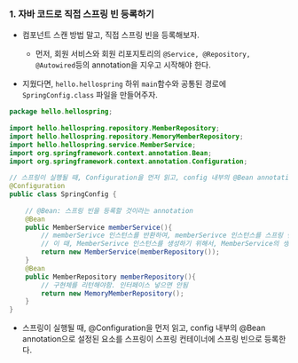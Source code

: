 
### 1. 자바 코드로 직접 스프링 빈 등록하기

- 컴포넌트 스캔 방법 말고, 직접 스프링 빈을 등록해보자.
	- 먼저, 회원 서비스와 회원 리포지토리의 `@Service, @Repository, @Autowired`등의 annotation을 지우고 시작해야 한다.

- 지웠다면, `hello.hellospring` 하위 `main`함수와 공통된 경로에 `SpringConfig.class` 파일을 만들어주자.

```java
package hello.hellospring;  
  
import hello.hellospring.repository.MemberRepository;  
import hello.hellospring.repository.MemoryMemberRepository;  
import hello.hellospring.service.MemberService;  
import org.springframework.context.annotation.Bean;  
import org.springframework.context.annotation.Configuration;  
  
// 스프링이 실행될 때, Configuration을 먼저 읽고, config 내부의 @Bean annotation으로 설정된 요소를 스프링이 스프링 컨테이너에 스프링 빈으로 등록한다.  
@Configuration  
public class SpringConfig {  
  
    // @Bean: 스프링 빈을 등록할 것이라는 annotation  
    @Bean  
    public MemberService memberService(){  
        // memberSerivce 인스턴스를 반환하여, memberSerivce 인스턴스를 스프링 빈으로 등록 (스프링 컨테이너에)  
        // 이 때, MemberSerivce 인스턴스를 생성하기 위해서, MemberService의 생성자는 mmemoryMemberRepoitory 인스턴스를 요구한다.  
        return new MemberService(memberRepository());  
    }  
    @Bean  
    public MemberRepository memberRepository(){  
        // 구현체를 리턴해야함. 인터페이스 넣으면 안됨  
        return new MemoryMemberRepository();  
    }  
}
```

- 스프링이 실행될 때, @Configuration을 먼저 읽고, config 내부의 @Bean annotation으로 설정된 요소를 스프링이 스프링 컨테이너에 스프링 빈으로 등록한다.